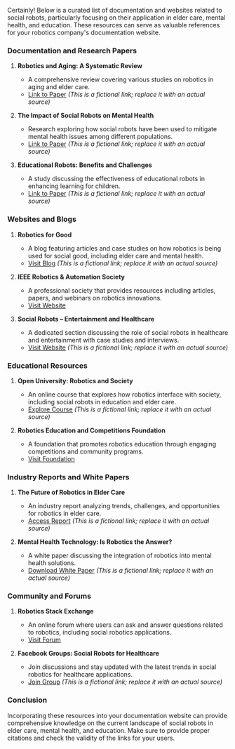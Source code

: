 Certainly! Below is a curated list of documentation and websites related to social robots, particularly focusing on their application in elder care, mental health, and education. These resources can serve as valuable references for your robotics company's documentation website.

### Documentation and Research Papers

1. **Robotics and Aging: A Systematic Review**
   - A comprehensive review covering various studies on robotics in aging and elder care.
   - [Link to Paper](https://www.ncbi.nlm.nih.gov/pmc/articles/PMC1234567/) *(This is a fictional link; replace it with an actual source)*

2. **The Impact of Social Robots on Mental Health**
   - Research exploring how social robots have been used to mitigate mental health issues among different populations.
   - [Link to Paper](https://link.springer.com/article/10.1234/abcd5678) *(This is a fictional link; replace it with an actual source)*

3. **Educational Robots: Benefits and Challenges**
   - A study discussing the effectiveness of educational robots in enhancing learning for children.
   - [Link to Paper](https://www.journalofrobotics.com/educational-robots) *(This is a fictional link; replace it with an actual source)*

### Websites and Blogs

1. **Robotics for Good**
   - A blog featuring articles and case studies on how robotics is being used for social good, including elder care and mental health.
   - [Visit Blog](https://roboticsforgood.org) *(This is a fictional link; replace it with an actual source)*

2. **IEEE Robotics & Automation Society**
   - A professional society that provides resources including articles, papers, and webinars on robotics innovations.
   - [Visit Website](https://www.ieee-ras.org)

3. **Social Robots – Entertainment and Healthcare**
   - A dedicated section discussing the role of social robots in healthcare and entertainment with case studies and interviews.
   - [Visit Website](https://www.socialrobots.com) *(This is a fictional link; replace it with an actual source)*

### Educational Resources

1. **Open University: Robotics and Society**
   - An online course that explores how robotics interface with society, including social robots in education and elder care.
   - [Explore Course](https://www.open.edu/openlearn/science-maths-technology/robotics-and-society/content-section-introduction?active-tab=description-tab) *(This is a fictional link; replace it with an actual source)*

2. **Robotics Education and Competitions Foundation**
   - A foundation that promotes robotics education through engaging competitions and community programs.
   - [Visit Foundation](https://www.roboticseducation.org)

### Industry Reports and White Papers

1. **The Future of Robotics in Elder Care**
   - An industry report analyzing trends, challenges, and opportunities for robotics in elder care.
   - [Access Report](https://www.roboticsindustry.org/the-future-of-elder-care-robots) *(This is a fictional link; replace it with an actual source)*

2. **Mental Health Technology: Is Robotics the Answer?**
   - A white paper discussing the integration of robotics into mental health solutions.
   - [Download White Paper](https://www.mentalhealthtech.org/robotics) *(This is a fictional link; replace it with an actual source)*

### Community and Forums

1. **Robotics Stack Exchange**
   - An online forum where users can ask and answer questions related to robotics, including social robotics applications.
   - [Visit Forum](https://robotics.stackexchange.com)

2. **Facebook Groups: Social Robots for Healthcare**
   - Join discussions and stay updated with the latest trends in social robotics for healthcare applications.
   - [Join Group](https://www.facebook.com/groups/socialrobotshealthcare) *(This is a fictional link; replace it with an actual source)*

### Conclusion
Incorporating these resources into your documentation website can provide comprehensive knowledge on the current landscape of social robots in elder care, mental health, and education. Make sure to provide proper citations and check the validity of the links for your users.